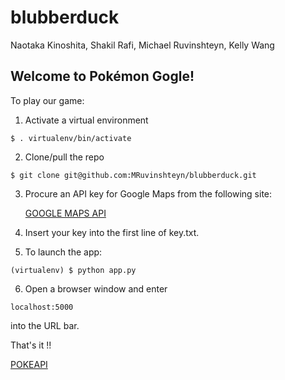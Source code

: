 # blubberduck

Naotaka Kinoshita, Shakil Rafi, Michael Ruvinshteyn, Kelly Wang

## Welcome to Pokémon Gogle!

To play our game:

1. Activate a virtual environment 
```
$ . virtualenv/bin/activate
```

2. Clone/pull the repo
```
$ git clone git@github.com:MRuvinshteyn/blubberduck.git
```

3. Procure an API key for Google Maps from the following site:

     [GOOGLE MAPS API](https://developers.google.com/maps/documentation/javascript/)

4. Insert your key into the first line of key.txt.

5. To launch the app:
```
(virtualenv) $ python app.py
```
6. Open a browser window and enter 
```
localhost:5000
```
into the URL bar.

That's it !!






[POKEAPI](https://pokeapi.co/)
